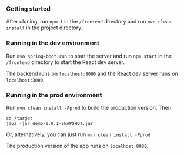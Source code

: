 ### Getting started

After cloning, run `npm i` in the `/frontend` directory and 
run `mvn clean install` in the project directory.

### Running in the dev environment

Run `mvn spring-boot:run` to start the server and
run `npm start` in the `/frontend` directory to start the React dev server.

The backend runs on `localhost:8080` and the React dev server runs on `localhost:3000`.

### Running in the prod environment

Run `mvn clean install -Pprod` to build the production version. Then:
```
cd /target
java -jar demo-0.0.1-SNAPSHOT.jar
```

Or, alternatively, you can just run `mvn clean install -Pprod`

The production version of the app runs on `localhost:8080`.
